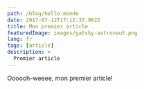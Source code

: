 ```yaml
---
path: /blog/hello-monde
date: 2017-07-12T17:12:33.962Z
title: Mon premier article
featuredImage: images/gatsby-astronaut.png
lang: fr
tags: [article]
description: >
  Premier article
---
```

Oooooh-weeee, mon premier article!
